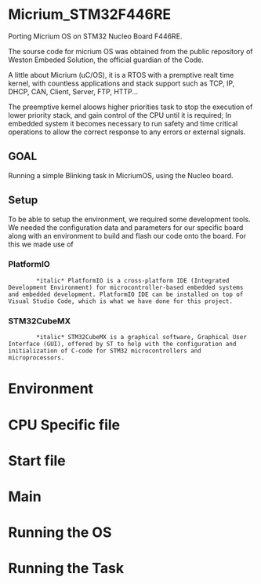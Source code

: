 # Micrium_STM32F446RE
Porting Micrium OS on STM32 Nucleo Board F446RE.

The sourse code for micrium OS was obtained from the public repository
of Weston Embeded Solution, the official guardian of the Code.

A little about Micrium (uC/OS), it is a RTOS with a premptive realt time kernel,
with countless applications and stack support such as TCP, IP, DHCP, CAN, Client, Server, FTP, HTTP...

The preemptive kernel aloows higher priorities task to stop the execution of lower priority stack,
and gain control of the CPU until it is required;
In embedded system it becomes necessary to run safety and time critical operations to allow
the correct response to any errors or external signals.

## GOAL
Running a simple Blinking task in MicriumOS, using the Nucleo board.

## Setup
To be able to setup the environment, we required some development tools.
We needed the configuration data and parameters for our specific board along with an environment to build and flash our code onto the board. 
For this we made use of
###  PlatformIO
            *italic* PlatformIO is a cross-platform IDE (Integrated Development Environment) for microcontroller-based embedded systems and embedded development. PlatformIO IDE can be installed on top of Visual Studio Code, which is what we have done for this project. 
###	STM32CubeMX
            *italic* STM32CubeMX is a graphical software, Graphical User Interface (GUI), offered by ST to help with the configuration and initialization of C-code for STM32 microcontrollers and microprocessors. 



# Environment

# CPU Specific file

# Start file

# Main 

# Running the OS

# Running the Task

